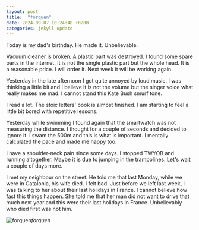 ```yaml
---
layout: post
title:  "forquen"
date: 2024-09-07 10:24:48 +0200
categories: jekyll update
---
```


Today is my dad's birthday. He made it. Unbelievable.   

Vacuum cleaner is broken. A plastic part was destroyed. I found some spare parts in the internet. It is not the single plastic part but the whole head. It is a reasonable price. I will order it. Next week it will be working again.   

Yesterday in the late afternoon I got quite annoyed by loud music. I was thinking a little bit and I believe it is not the volume but the singer voice what really makes me mad. I cannot stand this Kate Bush smurf tone.  

I read a lot. The stoic letters' book is almost finished. I am starting to feel a little bit bored with repetitive lessons.   

Yesterday while swimming I found again that the smartwatch was not measuring the distance. I thought for a couple of seconds and decided to ignore it. I swam the 500m and this is what is important. I mentally calculated the pace and made me happy too.   

I have a shoulder-neck pain since some days. I stopped TWYOB and running altogether. Maybe it is due to jumping	in the trampolines. Let's wait a couple of days more.   

I met my neighbour on the street. He told me that last Monday, while we were in Catalonia, his wife died. I felt bad. Just before we left last week, I was talking to her about their last holidays in France. I cannot believe how fast this things happen. She told me that her man did not want to drive that much next year and this were their last holidays in France. Unbelievably who died first was not him.   






![forquen]()*forquen*&nbsp;



[jekyll-docs]: https://jekyllrb.com/docs/home
[jekyll-gh]:   https://github.com/jekyll/jekyll
[jekyll-talk]: https://talk.jekyllrb.com/
